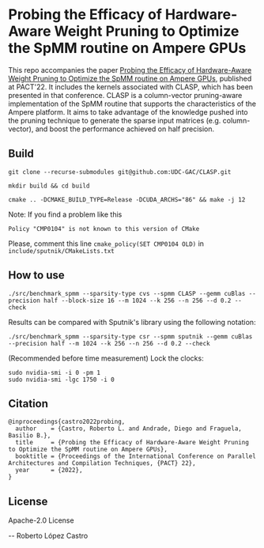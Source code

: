<!--[![DOI]()]()-->
# Probing the Efficacy of Hardware-Aware Weight Pruning to Optimize the SpMM routine on Ampere GPUs

This repo accompanies the paper [Probing the Efficacy of Hardware-Aware Weight Pruning to Optimize the SpMM routine on Ampere GPUs](https://gac.udc.es/~basilio/papers/Castro22-MLSparse.pdf), published at PACT'22. It includes the kernels associated with CLASP, which has been presented in that conference. CLASP is a column-vector pruning-aware implementation of the SpMM routine that supports the characteristics of the Ampere platform. It aims to take advantage of the knowledge pushed into the pruning technique to generate the sparse input matrices (e.g. column-vector), and boost the performance achieved on half precision.

## Build

```
git clone --recurse-submodules git@github.com:UDC-GAC/CLASP.git
```
```
mkdir build && cd build
```
```
cmake .. -DCMAKE_BUILD_TYPE=Release -DCUDA_ARCHS="86" && make -j 12
```

Note: If you find a problem like this
```
Policy "CMP0104" is not known to this version of CMake
```
Please, comment this line ```cmake_policy(SET CMP0104 OLD)``` in ```include/sputnik/CMakeLists.txt```

## How to use
```
./src/benchmark_spmm --sparsity-type cvs --spmm CLASP --gemm cuBlas --precision half --block-size 16 --m 1024 --k 256 --n 256 --d 0.2 --check
```

Results can be compared with Sputnik's library using the following notation:

```
./src/benchmark_spmm --sparsity-type csr --spmm sputnik --gemm cuBlas --precision half --m 1024 --k 256 --n 256 --d 0.2 --check
```

(Recommended before time measurement) Lock the clocks:
```
sudo nvidia-smi -i 0 -pm 1
sudo nvidia-smi -lgc 1750 -i 0
```
## Citation

```
@inproceedings{castro2022probing,
  author    = {Castro, Roberto L. and Andrade, Diego and Fraguela, Basilio B.},
  title     = {Probing the Efficacy of Hardware-Aware Weight Pruning to Optimize the SpMM routine on Ampere GPUs},
  booktitle = {Proceedings of the International Conference on Parallel Architectures and Compilation Techniques, {PACT} 22},
  year      = {2022},
}
```


## License
Apache-2.0 License

-- Roberto López Castro
